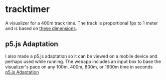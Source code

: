 # tracktimer
A visualizer for a 400m track time. The track is proportional 1px to 1 meter and is based on 
[these dimensions](http://www.datagenetics.com/blog/may12015/index.html). 

## p5.js Adaptation
I also made a p5.js adaptation so it can be viewed on a mobile device and perhaps used while running.
The webapp includes an input box to base the visualizer's pace on any 100m, 400m, 800m, or 1600m time in seconds
[p5.js Adaptation](https://editor.p5js.org/L1391/present/73VsKWEyr)
